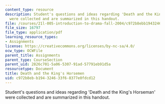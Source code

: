 ```yaml
---
content_type: resource
description: Student's questions and ideas regarding 'Death and the King's Horseman'
  were collected and are summarized in this handout.
file: /courses/21l-005-introduction-to-drama-fall-2004/c972b8ebb194324633f68377e0fdcd12_student_question.pdf
file_size: 16797
file_type: application/pdf
learning_resource_types:
- Assignments
license: https://creativecommons.org/licenses/by-nc-sa/4.0/
ocw_type: OCWFile
parent_title: Assignments
parent_type: CourseSection
parent_uid: 2826c701-5a06-5307-91ad-57791eb91d5a
resourcetype: Document
title: Death and the King's Horsemen
uid: c972b8eb-b194-3246-33f6-8377e0fdcd12
---
```

Student's questions and ideas regarding 'Death and the King's Horseman' were collected and are summarized in this handout.